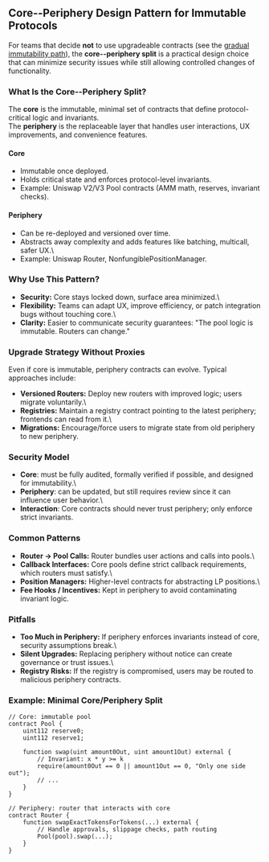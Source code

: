 ## Core--Periphery Design Pattern for Immutable Protocols

For teams that decide **not** to use upgradeable contracts (see the
[gradual immutability
path](https://github.com/optimumsec/the-complete-guide-to-securing-web3-protocols/blob/main/design/gradual-immutability-path.md)),
the **core--periphery split** is a practical design choice that can
minimize security issues while still allowing controlled changes of functionality.


### What Is the Core--Periphery Split?

The **core** is the immutable, minimal set of contracts that define
protocol-critical logic and invariants.\
The **periphery** is the replaceable layer that handles user
interactions, UX improvements, and convenience features.

#### Core

-   Immutable once deployed.
-   Holds critical state and enforces protocol-level invariants.
-   Example: Uniswap V2/V3 Pool contracts (AMM math, reserves, invariant
    checks).

#### Periphery

-   Can be re-deployed and versioned over time.
-   Abstracts away complexity and adds features like batching,
    multicall, safer UX.\
-   Example: Uniswap Router, NonfungiblePositionManager.


### Why Use This Pattern?

-   **Security:** Core stays locked down, surface area minimized.\
-   **Flexibility:** Teams can adapt UX, improve efficiency, or patch
    integration bugs without touching core.\
-   **Clarity:** Easier to communicate security guarantees: "The pool
    logic is immutable. Routers can change."


### Upgrade Strategy Without Proxies

Even if core is immutable, periphery contracts can evolve. Typical
approaches include:

-   **Versioned Routers:** Deploy new routers with improved logic; users
    migrate voluntarily.\
-   **Registries:** Maintain a registry contract pointing to the latest
    periphery; frontends can read from it.\
-   **Migrations:** Encourage/force users to migrate state from old
    periphery to new periphery.


### Security Model

-   **Core**: must be fully audited, formally verified if possible, and
    designed for immutability.\
-   **Periphery**: can be updated, but still requires review since it
    can influence user behavior.\
-   **Interaction**: Core contracts should never trust periphery; only
    enforce strict invariants.


### Common Patterns

-   **Router → Pool Calls:** Router bundles user actions and calls into
    pools.\
-   **Callback Interfaces:** Core pools define strict callback
    requirements, which routers must satisfy.\
-   **Position Managers:** Higher-level contracts for abstracting LP
    positions.\
-   **Fee Hooks / Incentives:** Kept in periphery to avoid contaminating
    invariant logic.


### Pitfalls

-   **Too Much in Periphery:** If periphery enforces invariants instead
    of core, security assumptions break.\
-   **Silent Upgrades:** Replacing periphery without notice can create
    governance or trust issues.\
-   **Registry Risks:** If the registry is compromised, users may be
    routed to malicious periphery contracts.

### Example: Minimal Core/Periphery Split

``` solidity
// Core: immutable pool
contract Pool {
    uint112 reserve0;
    uint112 reserve1;

    function swap(uint amount0Out, uint amount1Out) external {
        // Invariant: x * y >= k
        require(amount0Out == 0 || amount1Out == 0, "Only one side out");
        // ...
    }
}

// Periphery: router that interacts with core
contract Router {
    function swapExactTokensForTokens(...) external {
        // Handle approvals, slippage checks, path routing
        Pool(pool).swap(...);
    }
}
```